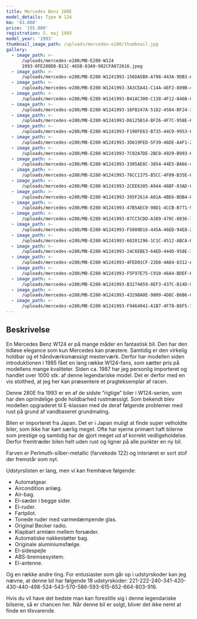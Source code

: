 ```yaml
---
title: Mercedes Benz 280E
model_details: Type W 124
km: '43.000'
price: '155.000'
registration: 5. maj 1993
model_year: '1993'
thumbnail_image_path: /uploads/mercedes-e280/thumbnail.jpg
gallery:
  - image_path: >-
      /uploads/mercedes-e280/MB-E280-W124
      1993-0FE280D8-B11C-465B-83A9-902CFA072616.jpeg
  - image_path: >-
      /uploads/mercedes-e280/MB-E280-W1241993-156DA5B0-A798-443A-9DB3-A4F536F13347.jpeg
  - image_path: >-
      /uploads/mercedes-e280/MB-E280-W1241993-3A3CEA41-C14A-4EF2-889B-4BA939F327EC.jpeg
  - image_path: >-
      /uploads/mercedes-e280/MB-E280-W1241993-B41AC300-C138-4F12-846B-C294DF7AFA0E.jpeg
  - image_path: >-
      /uploads/mercedes-e280/MB-E280-W1241993-16FB247A-5182-4584-BF24-39732E011DFC.jpeg
  - image_path: >-
      /uploads/mercedes-e280/MB-E280-W1241993-D6125B14-BF26-4F7C-958E-6E4239D67466.jpeg
  - image_path: >-
      /uploads/mercedes-e280/MB-E280-W1241993-F190FE63-B735-44C0-9953-86DEF9AEF6E3.jpeg
  - image_path: >-
      /uploads/mercedes-e280/MB-E280-W1241993-3D619FED-5F39-46DE-A4F1-2C06FF636DF8.jpeg
  - image_path: >-
      /uploads/mercedes-e280/MB-E280-W1241993-7C02A7DE-2BC0-4929-B993-666354FC876A.jpeg
  - image_path: >-
      /uploads/mercedes-e280/MB-E280-W1241993-3305AE8C-3854-44E5-BA66-4861C806AF13.jpeg
  - image_path: >-
      /uploads/mercedes-e280/MB-E280-W1241993-76CC1375-B5CC-4F09-B35E-6A79AB93E7DD.jpeg
  - image_path: >-
      /uploads/mercedes-e280/MB-E280-W1241993-2CEE6305-A944-46BF-83AD-C78E52AED0BB.jpeg
  - image_path: >-
      /uploads/mercedes-e280/MB-E280-W1241993-395F2614-A01A-4BE6-BDB4-8A8ECEC57DC6.jpeg
  - image_path: >-
      /uploads/mercedes-e280/MB-E280-W1241993-47B5AEC0-98D1-4CCB-B771-96CAD6671A9B.jpeg
  - image_path: >-
      /uploads/mercedes-e280/MB-E280-W1241993-87CC5CDD-A389-470C-8036-7100E96DDBA3.jpeg
  - image_path: >-
      /uploads/mercedes-e280/MB-E280-W1241993-F5089D16-445A-46ED-94E8-249B5EADC910.jpeg
  - image_path: >-
      /uploads/mercedes-e280/MB-E280-W1241993-60201296-1C1C-4512-ABCA-07D31732153C.jpeg
  - image_path: >-
      /uploads/mercedes-e280/MB-E280-W1241993-24C6EBE3-64ED-444D-958E-318277B9E28F.jpeg
  - image_path: >-
      /uploads/mercedes-e280/MB-E280-W1241993-4FED01CF-22D8-4A84-8312-AE786E106BC5.jpeg
  - image_path: >-
      /uploads/mercedes-e280/MB-E280-W1241993-F5F97E75-C910-46A4-BDEF-682B3CF58F26.jpeg
  - image_path: >-
      /uploads/mercedes-e280/MB-E280-W1241993-B3274A59-8EF3-437C-B14D-9B438F0CE628.jpeg
  - image_path: >-
      /uploads/mercedes-e280/MB-E280-W1241993-43298A0E-9809-4D8C-B6B6-C06BDDB965F0.jpeg
  - image_path: >-
      /uploads/mercedes-e280/MB-E280-W1241993-F9464941-A1B7-4F78-B8F5-7B2196738606.jpeg
---
```


## Beskrivelse

En Mercedes Benz W124 er p&aring; mange m&aring;der en fantastisk bil. Den har den tidl&oslash;se elegance som kun Mercedes kan pr&aelig;stere. Samtidig er den virkelig holdbar og et h&aring;ndv&aelig;rksm&aelig;ssigt mesterv&aelig;rk. Derfor har modellen siden introduktionen i 1985 f&aring;et en lang r&aelig;kke W124-fans, som s&aelig;tter pris p&aring; modellens mange kvaliteter. Siden ca. 1987 har jeg personlig importeret og handlet over 1000 stk. af denne legendariske model. Det er derfor med en vis stolthed, at jeg her kan pr&aelig;sentere et pragteksemplar af racen.

Denne 280E fra 1993 er en af de sidste ”rigtige” biler i W124-serien, som har den oprindelige gode holdbarhed rustm&aelig;ssigt. Som bekendt blev modellen opgraderet til E-klassen med de deraf f&oslash;lgende problemer med rust p&aring; grund af vandbaseret grundmaling.

Bilen er importeret fra Japan. Det er i Japan muligt at finde super velholdte biler, som ikke har k&oslash;rt s&aelig;rlig meget. Ofte har ejerne prim&aelig;rt haft bilerne som prestige og samtidig har de gjort meget ud af korrekt vedligeholdelse. Derfor fremtr&aelig;der bilen helt uden rust og ligner p&aring; alle punkter en ny bil.

Farven er Perlmuth-silber-metallic (farvekode 122) og interi&oslash;ret er sort stof der fremst&aring;r som nyt.

Udstyrslisten er lang, men vi kan fremh&aelig;ve f&oslash;lgende:

* Automatgear.
* Aircondition anl&aelig;g.
* Air-bag.
* El-s&aelig;der i begge sider.
* El-ruder.
* Fartpilot.
* Tonede ruder med varmed&aelig;mpende glas.
* Original Becker radio.
* Klapbart arml&aelig;n mellem fors&aelig;der.
* Automatiske nakkest&oslash;tter bag.
* Originale aluminiumsf&aelig;lge.
* El-sidespejle
* ABS-bremsesystem.
* El-antenne.

Og en r&aelig;kke andre ting. For entusiaster som g&aring;r op i udstyrskoder kan jeg n&aelig;vne, at denne bil har f&oslash;lgende 18 udstyrskoder: 221-222-240-341-420-430-440-498-524-543-570-586-593-615-652-664-803-916.

Hvis du vil have det bedste man kan forestille sig i denne legendariske bilserie, s&aring; er chancen her. N&aring;r denne bil er solgt, bliver det ikke nemt at finde en tilsvarende.

&nbsp;

